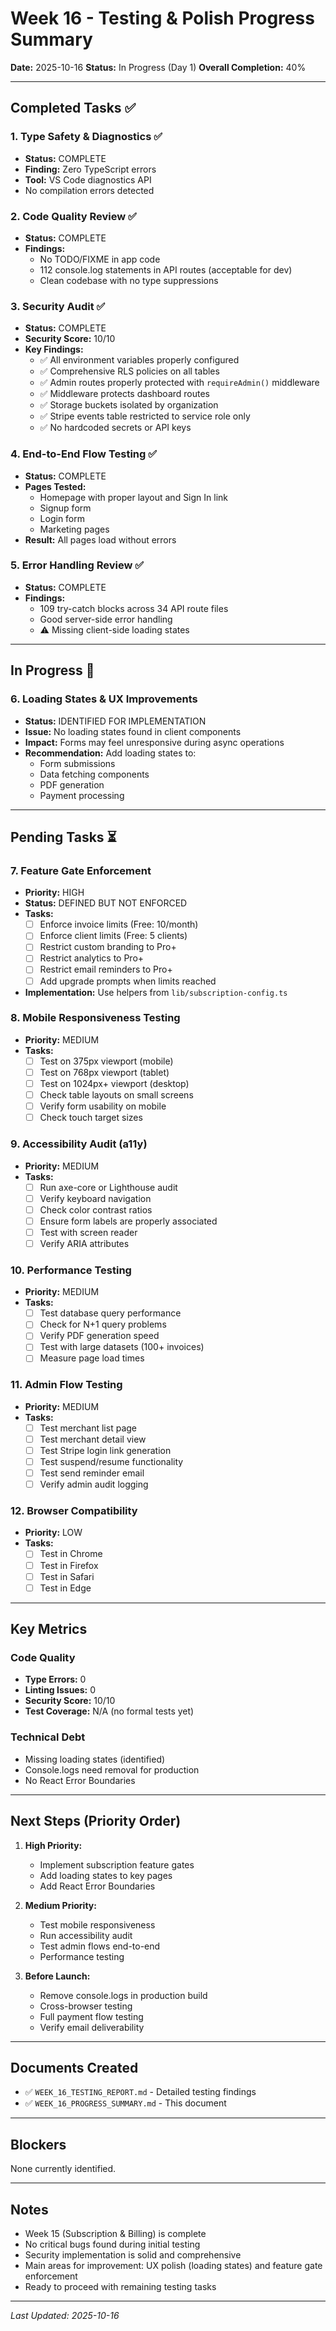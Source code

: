 # Week 16 - Testing & Polish Progress Summary

**Date:** 2025-10-16
**Status:** In Progress (Day 1)
**Overall Completion:** 40%

---

## Completed Tasks ✅

### 1. Type Safety & Diagnostics ✅
- **Status:** COMPLETE
- **Finding:** Zero TypeScript errors
- **Tool:** VS Code diagnostics API
- No compilation errors detected

### 2. Code Quality Review ✅
- **Status:** COMPLETE
- **Findings:**
  - No TODO/FIXME in app code
  - 112 console.log statements in API routes (acceptable for dev)
  - Clean codebase with no type suppressions

### 3. Security Audit ✅
- **Status:** COMPLETE
- **Security Score:** 10/10
- **Key Findings:**
  - ✅ All environment variables properly configured
  - ✅ Comprehensive RLS policies on all tables
  - ✅ Admin routes properly protected with `requireAdmin()` middleware
  - ✅ Middleware protects dashboard routes
  - ✅ Storage buckets isolated by organization
  - ✅ Stripe events table restricted to service role only
  - ✅ No hardcoded secrets or API keys

### 4. End-to-End Flow Testing ✅
- **Status:** COMPLETE
- **Pages Tested:**
  - Homepage with proper layout and Sign In link
  - Signup form
  - Login form
  - Marketing pages
- **Result:** All pages load without errors

### 5. Error Handling Review ✅
- **Status:** COMPLETE
- **Findings:**
  - 109 try-catch blocks across 34 API route files
  - Good server-side error handling
  - ⚠️ Missing client-side loading states

---

## In Progress 🔄

### 6. Loading States & UX Improvements
- **Status:** IDENTIFIED FOR IMPLEMENTATION
- **Issue:** No loading states found in client components
- **Impact:** Forms may feel unresponsive during async operations
- **Recommendation:** Add loading states to:
  - Form submissions
  - Data fetching components
  - PDF generation
  - Payment processing

---

## Pending Tasks ⏳

### 7. Feature Gate Enforcement
- **Priority:** HIGH
- **Status:** DEFINED BUT NOT ENFORCED
- **Tasks:**
  - [ ] Enforce invoice limits (Free: 10/month)
  - [ ] Enforce client limits (Free: 5 clients)
  - [ ] Restrict custom branding to Pro+
  - [ ] Restrict analytics to Pro+
  - [ ] Restrict email reminders to Pro+
  - [ ] Add upgrade prompts when limits reached
- **Implementation:** Use helpers from `lib/subscription-config.ts`

### 8. Mobile Responsiveness Testing
- **Priority:** MEDIUM
- **Tasks:**
  - [ ] Test on 375px viewport (mobile)
  - [ ] Test on 768px viewport (tablet)
  - [ ] Test on 1024px+ viewport (desktop)
  - [ ] Check table layouts on small screens
  - [ ] Verify form usability on mobile
  - [ ] Check touch target sizes

### 9. Accessibility Audit (a11y)
- **Priority:** MEDIUM
- **Tasks:**
  - [ ] Run axe-core or Lighthouse audit
  - [ ] Verify keyboard navigation
  - [ ] Check color contrast ratios
  - [ ] Ensure form labels are properly associated
  - [ ] Test with screen reader
  - [ ] Verify ARIA attributes

### 10. Performance Testing
- **Priority:** MEDIUM
- **Tasks:**
  - [ ] Test database query performance
  - [ ] Check for N+1 query problems
  - [ ] Verify PDF generation speed
  - [ ] Test with large datasets (100+ invoices)
  - [ ] Measure page load times

### 11. Admin Flow Testing
- **Priority:** MEDIUM
- **Tasks:**
  - [ ] Test merchant list page
  - [ ] Test merchant detail view
  - [ ] Test Stripe login link generation
  - [ ] Test suspend/resume functionality
  - [ ] Test send reminder email
  - [ ] Verify admin audit logging

### 12. Browser Compatibility
- **Priority:** LOW
- **Tasks:**
  - [ ] Test in Chrome
  - [ ] Test in Firefox
  - [ ] Test in Safari
  - [ ] Test in Edge

---

## Key Metrics

### Code Quality
- **Type Errors:** 0
- **Linting Issues:** 0
- **Security Score:** 10/10
- **Test Coverage:** N/A (no formal tests yet)

### Technical Debt
- Missing loading states (identified)
- Console.logs need removal for production
- No React Error Boundaries

---

## Next Steps (Priority Order)

1. **High Priority:**
   - Implement subscription feature gates
   - Add loading states to key pages
   - Add React Error Boundaries

2. **Medium Priority:**
   - Test mobile responsiveness
   - Run accessibility audit
   - Test admin flows end-to-end
   - Performance testing

3. **Before Launch:**
   - Remove console.logs in production build
   - Cross-browser testing
   - Full payment flow testing
   - Verify email deliverability

---

## Documents Created

- ✅ `WEEK_16_TESTING_REPORT.md` - Detailed testing findings
- ✅ `WEEK_16_PROGRESS_SUMMARY.md` - This document

---

## Blockers

None currently identified.

---

## Notes

- Week 15 (Subscription & Billing) is complete
- No critical bugs found during initial testing
- Security implementation is solid and comprehensive
- Main areas for improvement: UX polish (loading states) and feature gate enforcement
- Ready to proceed with remaining testing tasks

---

*Last Updated: 2025-10-16*
